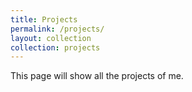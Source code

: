 ```yaml
---
title: Projects
permalink: /projects/
layout: collection
collection: projects
---
```


This page will show all the projects of me. 